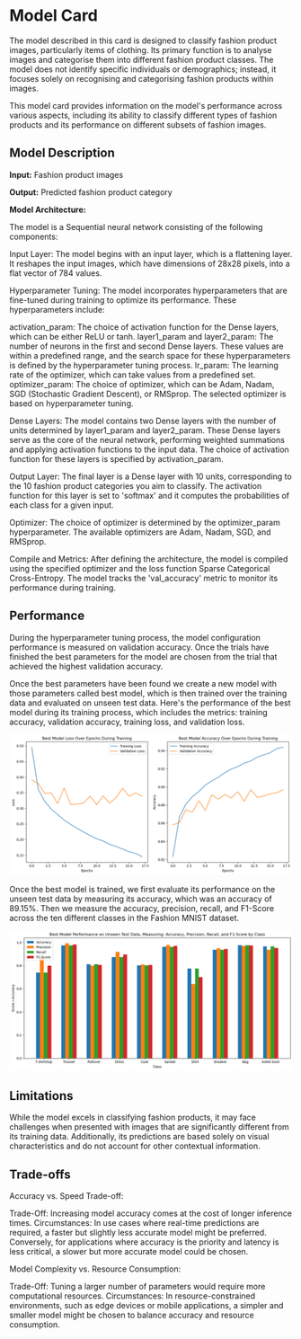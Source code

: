 # Model Card

The model described in this card is designed to classify fashion product images, particularly items of clothing. Its primary function is to analyse images and categorise them into different fashion product classes. The model does not identify specific individuals or demographics; instead, it focuses solely on recognising and categorising fashion products within images.

This model card provides information on the model's performance across various aspects, including its ability to classify different types of fashion products and its performance on different subsets of fashion images.

## Model Description

**Input:** Fashion product images

**Output:** Predicted fashion product category

**Model Architecture:** 

The model is a Sequential neural network consisting of the following components:

Input Layer: The model begins with an input layer, which is a flattening layer. It reshapes the input images, which have dimensions of 28x28 pixels, into a flat vector of 784 values. 

Hyperparameter Tuning: The model incorporates hyperparameters that are fine-tuned during training to optimize its performance. These hyperparameters include:

activation_param: The choice of activation function for the Dense layers, which can be either ReLU or tanh.
layer1_param and layer2_param: The number of neurons in the first and second Dense layers. These values are within a predefined range, and the search space for these hyperparameters is defined by the hyperparameter tuning process.
lr_param: The learning rate of the optimizer, which can take values from a predefined set.
optimizer_param: The choice of optimizer, which can be Adam, Nadam, SGD (Stochastic Gradient Descent), or RMSprop. The selected optimizer is based on hyperparameter tuning.

Dense Layers: The model contains two Dense layers with the number of units determined by layer1_param and layer2_param. These Dense layers serve as the core of the neural network, performing weighted summations and applying activation functions to the input data. The choice of activation function for these layers is specified by activation_param.

Output Layer: The final layer is a Dense layer with 10 units, corresponding to the 10 fashion product categories you aim to classify. The activation function for this layer is set to 'softmax' and it computes the probabilities of each class for a given input.

Optimizer: The choice of optimizer is determined by the optimizer_param hyperparameter. The available optimizers are Adam, Nadam, SGD, and RMSprop.

Compile and Metrics: After defining the architecture, the model is compiled using the specified optimizer and the loss function Sparse Categorical Cross-Entropy. The model tracks the 'val_accuracy' metric to monitor its performance during training.

## Performance

During the hyperparameter tuning process, the model configuration performance is measured on validation accuracy. Once the trials have finished the best parameters for the model are chosen from the trial that achieved the highest validation accuracy. 

Once the best parameters have been found we create a new model with those parameters called best model, which is then trained over the training data and evaluated on unseen test data. Here's the performance of the best model during its training process, which includes the metrics: training accuracy, validation accuracy, training loss, and validation loss.

![Screenshot](loss_accuracy_for_training_bestmodel.png)

Once the best model is trained, we first evaluate its performance on the unseen test data by measuring its accuracy, which was an accuracy of 89.15%. Then we measure the accuracy, precision, recall, and F1-Score across the ten different classes in the Fashion MNIST dataset.

![Screenshot](model_results_on_test_data.png)


## Limitations

While the model excels in classifying fashion products, it may face challenges when presented with images that are significantly different from its training data. Additionally, its predictions are based solely on visual characteristics and do not account for other contextual information.

## Trade-offs

Accuracy vs. Speed Trade-off:

Trade-Off: Increasing model accuracy comes at the cost of longer inference times.
Circumstances: In use cases where real-time predictions are required, a faster but slightly less accurate model might be preferred. Conversely, for applications where accuracy is the priority and latency is less critical, a slower but more accurate model could be chosen.

Model Complexity vs. Resource Consumption:

Trade-Off: Tuning a larger number of parameters would require more computational resources.
Circumstances: In resource-constrained environments, such as edge devices or mobile applications, a simpler and smaller model might be chosen to balance accuracy and resource consumption.
